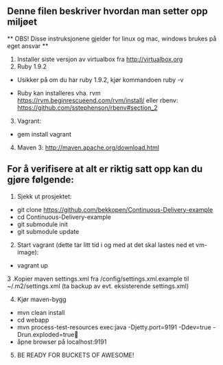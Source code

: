 Denne filen beskriver hvordan man setter opp miljøet 
-----------------------------------------------------
** OBS! Disse instruksjonene gjelder for linux og mac, windows brukes på eget ansvar **


1. Installer siste versjon av virtualbox fra http://virtualbox.org
2. Ruby 1.9.2
 - Usikker på om du har ruby 1.9.2, kjør kommandoen
  ruby -v
  
 - Ruby kan installeres vha. rvm https://rvm.beginrescueend.com/rvm/install/ eller rbenv: https://github.com/sstephenson/rbenv#section_2
3. Vagrant:
  - gem install vagrant

4. Maven 3: http://maven.apache.org/download.html


For å verifisere at alt er riktig satt opp kan du gjøre følgende:
-----------------------------------------------------------------

1. Sjekk ut prosjektet:
  - git clone https://github.com/bekkopen/Continuous-Delivery-example
  - cd Continuous-Delivery-example
  - git submodule init
  - git submodule update
  
  
2. Start vagrant (dette tar litt tid i og med at det skal lastes ned et vm-image):
  - vagrant up
  
3 .Kopier maven settings.xml fra <prosjektmappe>/config/settings.xml.example til ~/.m2/settings.xml (ta backup av evt. eksisterende settings.xml)  

4. Kjør maven-bygg
  - mvn clean install
  - cd webapp
  - mvn process-test-resources exec:java -Djetty.port=9191 -Ddev=true -Drun.exploded=true
  - åpne browser på localhost:9191
  
  
5. BE READY FOR BUCKETS OF AWESOME!


